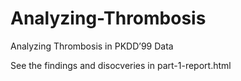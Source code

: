 # Analyzing-Thrombosis
Analyzing Thrombosis in PKDD’99 Data

See the findings and disocveries in part-1-report.html
